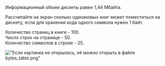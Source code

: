 Информационный объем дискеты равен 1,44 Мбайта. 

Рассчитайте на экран сколько одинаковых книг может поместиться на дискету,
если для хранения кода одного символа нужен 1 байт. 

Количество страниц в книге - 100.  
Число строк на странице - 50.  
Количество символов в строке - 25.  

!["Если картинка не открылась, её можно открыть в файле bytes_table.png"](https://drive.google.com/uc?id=1znwMnyAnrsmwBljDEfu15A58vxXPqvdX)
